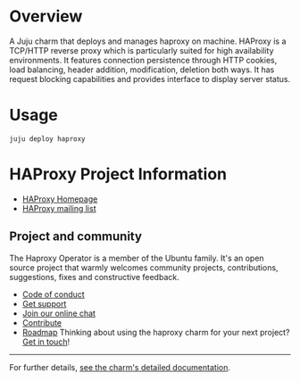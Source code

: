 # Overview

A Juju charm that deploys and manages haproxy on machine. HAProxy is a TCP/HTTP reverse proxy which is particularly suited for high availability environments. It features connection persistence through HTTP cookies, load balancing, header addition, modification, deletion both ways. It has request blocking capabilities and provides interface to display server status.

# Usage

```
juju deploy haproxy
```

# HAProxy Project Information

- [HAProxy Homepage](http://haproxy.1wt.eu/)
- [HAProxy mailing list](http://haproxy.1wt.eu/#tact)

## Project and community

The Haproxy Operator is a member of the Ubuntu family. It's an
open source project that warmly welcomes community projects, contributions,
suggestions, fixes and constructive feedback.
* [Code of conduct](https://ubuntu.com/community/code-of-conduct)
* [Get support](https://discourse.charmhub.io/)
* [Join our online chat](https://matrix.to/#/#charmhub-charmdev:ubuntu.com)
* [Contribute](https://charmhub.io/chrony/docs/contributing)
* [Roadmap](https://charmhub.io/haproxy/docs/roadmap)
Thinking about using the haproxy charm for your next project? [Get in touch](https://matrix.to/#/#charmhub-charmdev:ubuntu.com)!

---

For further details,
[see the charm's detailed documentation](https://charmhub.io/haproxy/docs).